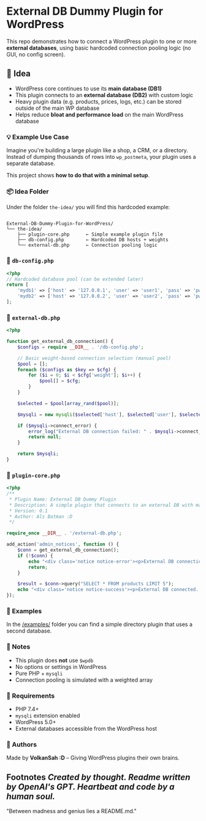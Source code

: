 # External DB Dummy Plugin for WordPress

This repo demonstrates how to connect a WordPress plugin to one or more **external databases**, using basic hardcoded connection pooling logic (no GUI, no config screen).

## 🧠 Idea

- WordPress core continues to use its **main database (DB1)**  
- This plugin connects to an **external database (DB2)** with custom logic  
- Heavy plugin data (e.g. products, prices, logs, etc.) can be stored outside of the main WP database  
- Helps reduce **bloat and performance load** on the main WordPress database  

### 💡 Example Use Case

Imagine you're building a large plugin like a shop, a CRM, or a directory.  
Instead of dumping thousands of rows into `wp_postmeta`, your plugin uses a separate database.

This project shows **how to do that with a minimal setup**.

### 📦 Idea Folder

Under the folder `the-idea/` you will find this hardcoded example:

```

External-DB-Dummy-Plugin-for-WordPress/
└── the-idea/
    ├── plugin-core.php      ← Simple example plugin file
    ├── db-config.php        ← Hardcoded DB hosts + weights
    └── external-db.php      ← Connection pooling logic

````


### 🔧 `db-config.php`

```php
<?php
// Hardcoded database pool (can be extended later)
return [
    'mydb1' => ['host' => '127.0.0.1', 'user' => 'user1', 'pass' => 'pw1', 'db' => 'plugin_db_1', 'weight' => 2],
    'mydb2' => ['host' => '127.0.0.2', 'user' => 'user2', 'pass' => 'pw2', 'db' => 'plugin_db_2', 'weight' => 1],
];
````


### 🔌 `external-db.php`

```php
<?php

function get_external_db_connection() {
    $configs = require __DIR__ . '/db-config.php';

    // Basic weight-based connection selection (manual pool)
    $pool = [];
    foreach ($configs as $key => $cfg) {
        for ($i = 0; $i < $cfg['weight']; $i++) {
            $pool[] = $cfg;
        }
    }

    $selected = $pool[array_rand($pool)];

    $mysqli = new mysqli($selected['host'], $selected['user'], $selected['pass'], $selected['db']);

    if ($mysqli->connect_error) {
        error_log("External DB connection failed: " . $mysqli->connect_error);
        return null;
    }

    return $mysqli;
}
```


### 🔌 `plugin-core.php`

```php
<?php
/**
 * Plugin Name: External DB Dummy Plugin
 * Description: A simple plugin that connects to an external DB with manual connection pooling (no GUI).
 * Version: 0.1
 * Author: Als Batman :D
 */

require_once __DIR__ . '/external-db.php';

add_action('admin_notices', function () {
    $conn = get_external_db_connection();
    if (!$conn) {
        echo "<div class='notice notice-error'><p>External DB connection failed.</p></div>";
        return;
    }

    $result = $conn->query("SELECT * FROM products LIMIT 5");
    echo "<div class='notice notice-success'><p>External DB connected. Found " . $result->num_rows . " products.</p></div>";
});
```

### 📁 Examples 
In the [/examples/](https://github.com/VolkanSah/External-DB-Dummy-Plugin-for-WordPress/tree/main/examples) folder you can find a simple directory plugin that uses a second database.


### 📌 Notes

* This plugin does **not** use `$wpdb`
* No options or settings in WordPress
* Pure PHP + `mysqli`
* Connection pooling is simulated with a weighted array


### 🔐 Requirements

* PHP 7.4+
* `mysqli` extension enabled
* WordPress 5.0+
* External databases accessible from the WordPress host


### 🤖 Authors
Made by **VolkanSah \:D** – Giving WordPress plugins their own brains.

**Footnotes**
*Created by thought. Readme written by OpenAI's GPT. Heartbeat and code by a human soul.*
---
"Between madness and genius lies a README.md."

